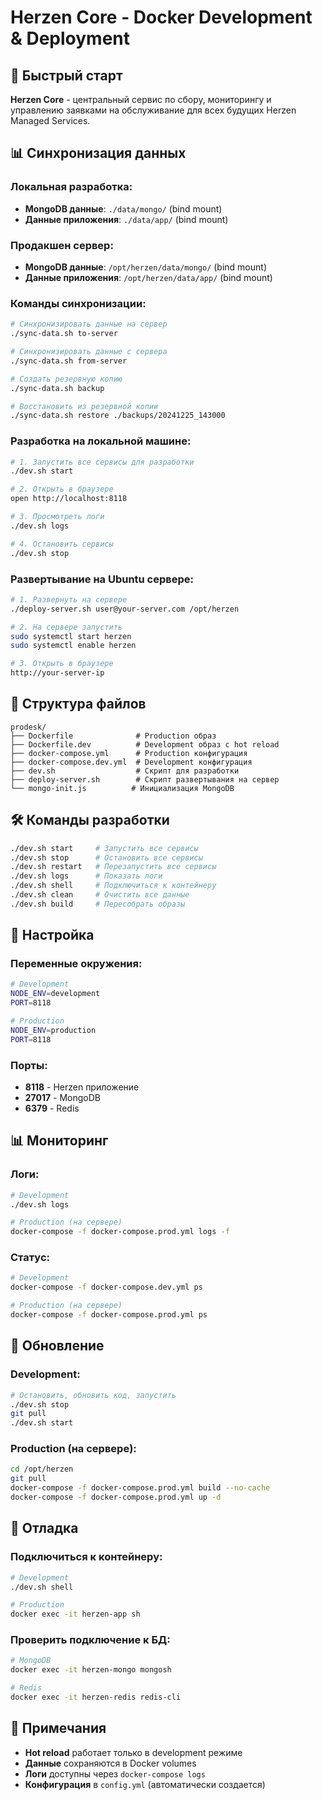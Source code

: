 # Herzen Core - Docker Development & Deployment

## 🚀 Быстрый старт

**Herzen Core** - центральный сервис по сбору, мониторингу и управлению заявками на обслуживание для всех будущих Herzen Managed Services.

## 📊 Синхронизация данных

### Локальная разработка:
- **MongoDB данные**: `./data/mongo/` (bind mount)
- **Данные приложения**: `./data/app/` (bind mount)

### Продакшен сервер:
- **MongoDB данные**: `/opt/herzen/data/mongo/` (bind mount)
- **Данные приложения**: `/opt/herzen/data/app/` (bind mount)

### Команды синхронизации:
```bash
# Синхронизировать данные на сервер
./sync-data.sh to-server

# Синхронизировать данные с сервера
./sync-data.sh from-server

# Создать резервную копию
./sync-data.sh backup

# Восстановить из резервной копии
./sync-data.sh restore ./backups/20241225_143000
```

### Разработка на локальной машине:

```bash
# 1. Запустить все сервисы для разработки
./dev.sh start

# 2. Открыть в браузере
open http://localhost:8118

# 3. Просмотреть логи
./dev.sh logs

# 4. Остановить сервисы
./dev.sh stop
```

### Развертывание на Ubuntu сервере:

```bash
# 1. Развернуть на сервере
./deploy-server.sh user@your-server.com /opt/herzen

# 2. На сервере запустить
sudo systemctl start herzen
sudo systemctl enable herzen

# 3. Открыть в браузере
http://your-server-ip
```

## 📁 Структура файлов

```
prodesk/
├── Dockerfile              # Production образ
├── Dockerfile.dev          # Development образ с hot reload
├── docker-compose.yml      # Production конфигурация
├── docker-compose.dev.yml  # Development конфигурация
├── dev.sh                  # Скрипт для разработки
├── deploy-server.sh        # Скрипт развертывания на сервер
└── mongo-init.js          # Инициализация MongoDB
```

## 🛠️ Команды разработки

```bash
./dev.sh start     # Запустить все сервисы
./dev.sh stop      # Остановить все сервисы
./dev.sh restart   # Перезапустить все сервисы
./dev.sh logs      # Показать логи
./dev.sh shell     # Подключиться к контейнеру
./dev.sh clean     # Очистить все данные
./dev.sh build     # Пересобрать образы
```

## 🔧 Настройка

### Переменные окружения:

```bash
# Development
NODE_ENV=development
PORT=8118

# Production
NODE_ENV=production
PORT=8118
```

### Порты:

- **8118** - Herzen приложение
- **27017** - MongoDB
- **6379** - Redis

## 📊 Мониторинг

### Логи:
```bash
# Development
./dev.sh logs

# Production (на сервере)
docker-compose -f docker-compose.prod.yml logs -f
```

### Статус:
```bash
# Development
docker-compose -f docker-compose.dev.yml ps

# Production (на сервере)
docker-compose -f docker-compose.prod.yml ps
```

## 🔄 Обновление

### Development:
```bash
# Остановить, обновить код, запустить
./dev.sh stop
git pull
./dev.sh start
```

### Production (на сервере):
```bash
cd /opt/herzen
git pull
docker-compose -f docker-compose.prod.yml build --no-cache
docker-compose -f docker-compose.prod.yml up -d
```

## 🐛 Отладка

### Подключиться к контейнеру:
```bash
# Development
./dev.sh shell

# Production
docker exec -it herzen-app sh
```

### Проверить подключение к БД:
```bash
# MongoDB
docker exec -it herzen-mongo mongosh

# Redis
docker exec -it herzen-redis redis-cli
```

## 📝 Примечания

- **Hot reload** работает только в development режиме
- **Данные** сохраняются в Docker volumes
- **Логи** доступны через `docker-compose logs`
- **Конфигурация** в `config.yml` (автоматически создается)
